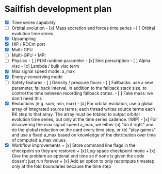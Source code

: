 # Sailfish development plan

- [x] Time series capability
- [ ] Orbital evolution
      - [x] Mass accretion and forces time series
      - [ ] Orbital evolution time series
- [x] Upsampling
- [x] HIP / ROCm port
- [x] Multi-GPU
- [ ] Multi-GPU + MPI
- [ ] Physics
      - [ ] PLM runtime parameter
      - [x] Sink prescription
      - [ ] Alpha visc
      - [x] Lambda / bulk visc term
- [x] Max signal speed mode: a_max
- [x] Energy-conserving mode
- [ ] Safety features
      - [ ] Density / pressure floors
      - [ ] Fallbacks: use a new parameter, fallback interval, in addition to the
        fallback stack size, to control the time between recording fallback
        states.
      - [ ] Fake mass: we don't need this
- [x] Reductions (e.g. sum, min, max)
      - [x] For orbital evolution, use a global array of integrated source
        terms; each thread writes source terms each RK step to that array. The
        array must be totaled to output orbital evolution time series, but
        only at the time series cadence. [WIP]
      - [x] For discovering the max signal speed a_max, we either (a) "do it
        right" and do the global reduction on the card every time step, or (b)
        "play games" and use a fixed a_max based on knowledge of the
        distribution over time of computed a_max values.
- [x] Workflow improvements
      + [x] Store command line flags in the checkpoint so they are restored
      + [x] Log-space checkpoint mode
      + [x] Give the problem an optional end time so if none is given the code
        doesn't just run forever
      + [x] Add an option to only recompute timestep only at the fold
        boundaries because the time step
